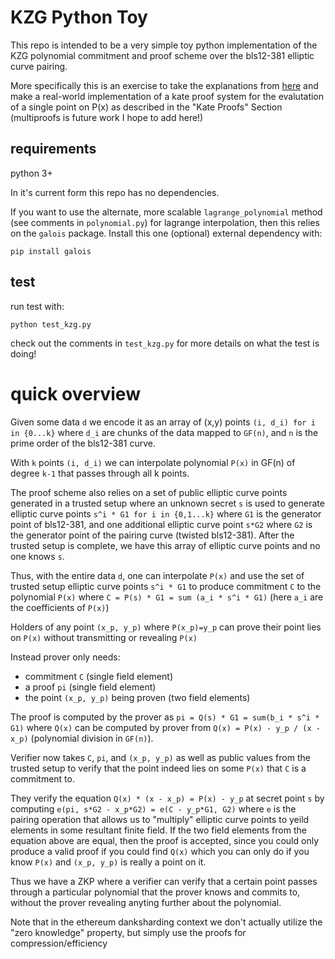 # KZG Python Toy

This repo is intended to be a very simple toy python implementation of the KZG polynomial commitment and proof scheme over the bls12-381 elliptic curve pairing.

More specifically this is an exercise to take the explanations from [here](https://dankradfeist.de/ethereum/2020/06/16/kate-polynomial-commitments.html) and make a real-world implementation of a kate proof system for the evalutation of a single point on P(x) as described in the "Kate Proofs" Section (multiproofs is future work I hope to add here!)

## requirements

python 3+

In it's current form this repo has no dependencies. 

If you want to use the alternate, more scalable `lagrange_polynomial` method (see comments in `polynomial.py`) for lagrange interpolation, then this relies on the `galois` package. Install this one (optional) external dependency with:

```
pip install galois
```

## test

run test with:

```
python test_kzg.py
```

check out the comments in `test_kzg.py` for more details on what the test is doing!

# quick overview

Given some data `d` we encode it as an array of (x,y) points `(i, d_i) for i in {0...k}` where `d_i` are chunks of the data mapped to `GF(n)`, and `n` is the prime order of the bls12-381 curve.

With `k` points `(i, d_i)` we can interpolate polynomial `P(x)` in GF(n) of degree `k-1` that passes through all k points.

The proof scheme also relies on a set of public elliptic curve points generated in a trusted setup where an unknown secret `s` is used to generate elliptic curve points `s^i * G1 for i in {0,1...k}` where `G1` is the generator point of bls12-381, and one additional elliptic curve point `s*G2` where `G2` is the generator point of the pairing curve (twisted bls12-381). After the trusted setup is complete, we have this array of elliptic curve points and no one knows `s`.

Thus, with the entire data `d`, one can interpolate `P(x)` and use the set of trusted setup elliptic curve points `s^i * G1` to produce commitment `C` to the polynomial `P(x)` where `C = P(s) * G1 = sum (a_i * s^i * G1)` (here `a_i` are the coefficients of `P(x)`)

Holders of any point `(x_p, y_p)` where `P(x_p)=y_p` can prove their point lies on `P(x)` without transmitting or revealing `P(x)`

Instead prover only needs:

- commitment `C` (single field element)
- a proof `pi` (single field element) 
- the point `(x_p, y_p)` being proven (two field elements)

The proof is computed by the prover as `pi = Q(s) * G1 = sum(b_i * s^i * G1)` where `Q(x)` can be computed by prover from `Q(x) = P(x) - y_p / (x - x_p)` (polynomial division in `GF(n)`).

Verifier now takes `C`, `pi`, and `(x_p, y_p)` as well as public values from the trusted setup to verify that the point indeed lies on some `P(x)` that `C` is a commitment to.

They verify the equation `Q(x) * (x - x_p) = P(x) - y_p` at secret point `s` by computing `e(pi, s*G2 - x_p*G2) = e(C - y_p*G1, G2)` where `e` is the pairing operation that allows us to "multiply" elliptic curve points to yeild elements in some resultant finite field. If the two field elements from the equation above are equal, then the proof is accepted, since you could only produce a valid proof if you could find `Q(x)` which you can only do if you know `P(x)` and `(x_p, y_p)` is really a point on it.

Thus we have a ZKP where a verifier can verify that a certain point passes through a particular polynomial that the prover knows and commits to, without the prover revealing anyting further about the polynomial.

Note that in the ethereum danksharding context we don't actually utilize the "zero knowledge" property, but simply use the proofs for compression/efficiency
